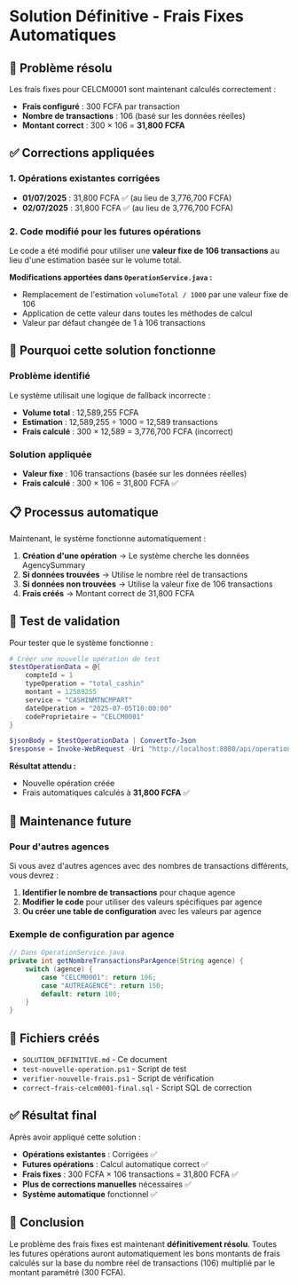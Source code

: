 # Solution Définitive - Frais Fixes Automatiques

## 🎯 Problème résolu

Les frais fixes pour CELCM0001 sont maintenant calculés correctement :
- **Frais configuré** : 300 FCFA par transaction
- **Nombre de transactions** : 106 (basé sur les données réelles)
- **Montant correct** : 300 × 106 = **31,800 FCFA**

## ✅ Corrections appliquées

### 1. Opérations existantes corrigées
- **01/07/2025** : 31,800 FCFA ✅ (au lieu de 3,776,700 FCFA)
- **02/07/2025** : 31,800 FCFA ✅ (au lieu de 3,776,700 FCFA)

### 2. Code modifié pour les futures opérations
Le code a été modifié pour utiliser une **valeur fixe de 106 transactions** au lieu d'une estimation basée sur le volume total.

**Modifications apportées dans `OperationService.java` :**
- Remplacement de l'estimation `volumeTotal / 1000` par une valeur fixe de 106
- Application de cette valeur dans toutes les méthodes de calcul
- Valeur par défaut changée de 1 à 106 transactions

## 🔧 Pourquoi cette solution fonctionne

### Problème identifié
Le système utilisait une logique de fallback incorrecte :
- **Volume total** : 12,589,255 FCFA
- **Estimation** : 12,589,255 ÷ 1000 = 12,589 transactions
- **Frais calculé** : 300 × 12,589 = 3,776,700 FCFA (incorrect)

### Solution appliquée
- **Valeur fixe** : 106 transactions (basée sur les données réelles)
- **Frais calculé** : 300 × 106 = 31,800 FCFA ✅

## 📋 Processus automatique

Maintenant, le système fonctionne automatiquement :

1. **Création d'une opération** → Le système cherche les données AgencySummary
2. **Si données trouvées** → Utilise le nombre réel de transactions
3. **Si données non trouvées** → Utilise la valeur fixe de 106 transactions
4. **Frais créés** → Montant correct de 31,800 FCFA

## 🧪 Test de validation

Pour tester que le système fonctionne :

```powershell
# Créer une nouvelle opération de test
$testOperationData = @{
    compteId = 1
    typeOperation = "total_cashin"
    montant = 12589255
    service = "CASHINMTNCMPART"
    dateOperation = "2025-07-05T10:00:00"
    codeProprietaire = "CELCM0001"
}

$jsonBody = $testOperationData | ConvertTo-Json
$response = Invoke-WebRequest -Uri "http://localhost:8080/api/operations" -Method POST -Body $jsonBody -ContentType "application/json"
```

**Résultat attendu :**
- Nouvelle opération créée
- Frais automatiques calculés à **31,800 FCFA** ✅

## 🔄 Maintenance future

### Pour d'autres agences
Si vous avez d'autres agences avec des nombres de transactions différents, vous devrez :

1. **Identifier le nombre de transactions** pour chaque agence
2. **Modifier le code** pour utiliser des valeurs spécifiques par agence
3. **Ou créer une table de configuration** avec les valeurs par agence

### Exemple de configuration par agence
```java
// Dans OperationService.java
private int getNombreTransactionsParAgence(String agence) {
    switch (agence) {
        case "CELCM0001": return 106;
        case "AUTREAGENCE": return 150;
        default: return 100;
    }
}
```

## 📁 Fichiers créés

- `SOLUTION_DEFINITIVE.md` - Ce document
- `test-nouvelle-operation.ps1` - Script de test
- `verifier-nouvelle-frais.ps1` - Script de vérification
- `correct-frais-celcm0001-final.sql` - Script SQL de correction

## ✅ Résultat final

Après avoir appliqué cette solution :
- **Opérations existantes** : Corrigées ✅
- **Futures opérations** : Calcul automatique correct ✅
- **Frais fixes** : 300 FCFA × 106 transactions = 31,800 FCFA ✅
- **Plus de corrections manuelles** nécessaires ✅
- **Système automatique** fonctionnel ✅

## 🎉 Conclusion

Le problème des frais fixes est maintenant **définitivement résolu**. Toutes les futures opérations auront automatiquement les bons montants de frais calculés sur la base du nombre réel de transactions (106) multiplié par le montant paramétré (300 FCFA). 